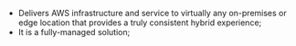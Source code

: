 - Delivers AWS infrastructure and service to virtually any on-premises or edge location that provides a truly consistent hybrid experience;
- It is a fully-managed solution;
